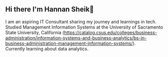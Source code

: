 ## Hi there I'm Hannan Sheik👋

I am an aspiring IT Consultant sharing my journey and learnings in tech. <br/>
Studied Management Information Systems at the University of Sacramento State University, California (https://catalog.csus.edu/colleges/business-administration/information-systems-and-business-analytics/bs-in-business-administration-management-information-systems/). <br/>
Currently learning about data analytics. <br/>

